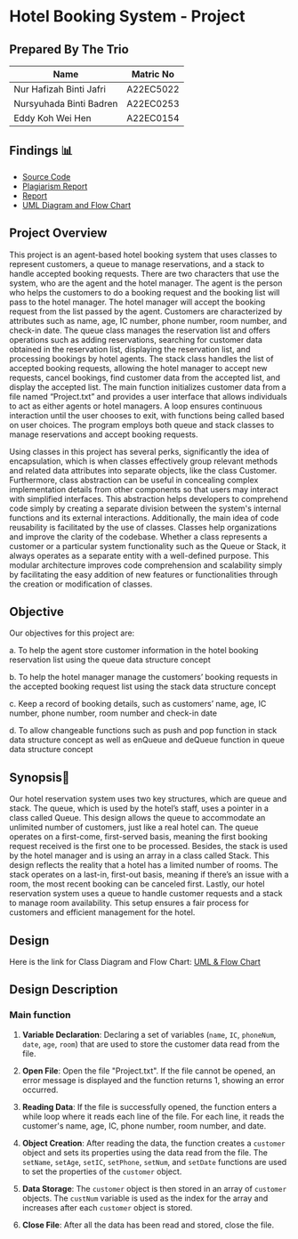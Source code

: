 # Hotel Booking System - Project
## Prepared By The Trio
| Name         | Matric No    |
|--------------|--------------|
| Nur Hafizah Binti Jafri     | A22EC5022 |
| Nursyuhada Binti Badren     | A22EC0253 |
| Eddy Koh Wei Hen            | A22EC0154 |

## Findings 📊

- [Source Code](https://github.com/jjn7702/SECJ2013-DSA/tree/main/Submission/sec04/The%20Trio/Project/Source%20Code)
- [Plagiarism Report](https://github.com/jjn7702/SECJ2013-DSA/blob/main/Submission/sec04/The%20Trio/Project/Project%20Plagiarism%20Report.pdf)
- [Report](https://github.com/jjn7702/SECJ2013-DSA/blob/main/Submission/sec04/The%20Trio/Project/DSA%20Project%20Report.pdf)
- [UML Diagram and Flow Chart](https://app.diagrams.net/#G1qRs-q7iZpkrkau2ri2tI_dkmzvK0DKnU)


## Project Overview
  This project is an agent-based hotel booking system that uses classes to represent customers, a queue to manage reservations, and a stack to handle accepted booking requests. There are two characters that use the system, who are the agent and the hotel manager. The agent is the person who helps the customers to do a booking request and the booking list will pass to the hotel manager. The hotel manager will accept the booking request from the list passed by the agent. Customers are characterized by attributes such as name, age, IC number, phone number, room number, and check-in date. The queue class manages the reservation list and offers operations such as adding reservations, searching for customer data obtained in the reservation list, displaying the reservation list, and processing bookings by hotel agents. The stack class handles the list of accepted booking requests, allowing the hotel manager to accept new requests, cancel bookings, find customer data from the accepted list, and display the accepted list. The main function initializes customer data from a file named “Project.txt” and provides a user interface that allows individuals to act as either agents or hotel managers. A loop ensures continuous interaction until the user chooses to exit, with functions being called based on user choices. The program employs both queue and stack classes to manage reservations and accept booking requests.

  Using classes in this project has several perks, significantly the idea of encapsulation, which is when classes effectively group relevant methods and related data attributes into separate objects, like the class Customer. Furthermore, class abstraction can be useful in concealing complex implementation details from other components so that users may interact with simplified interfaces. This abstraction helps developers to comprehend code simply by creating a separate division between the system's internal functions and its external interactions. Additionally, the main idea of code reusability is facilitated by the use of classes. Classes help organizations and improve the clarity of the codebase. Whether a class represents a customer or a particular system functionality such as the Queue or Stack, it always operates as a separate entity with a well-defined purpose. This modular architecture improves code comprehension and scalability simply by facilitating the easy addition of new features or functionalities through the creation or modification of classes.

  
## Objective
Our objectives for this project are:

a. To help the agent store customer information in the hotel booking reservation list using the queue data structure concept

b. To help the hotel manager manage the customers’ booking requests in the accepted booking request list using the stack data structure concept

c. Keep a record of booking details, such as customers’ name, age, IC number, phone number, room number and check-in date

d. To allow changeable functions such as push and pop function in stack data structure concept as well as enQueue and deQueue function in queue data structure concept


## Synopsis📝
Our hotel reservation system uses two key structures, which are queue and stack. The queue, which is used by the hotel’s staff, uses a pointer in a class called Queue. This design allows the queue to accommodate an unlimited number of customers, just like a real hotel can. The queue operates on a first-come, first-served basis, meaning the first booking request received is the first one to be processed. Besides, the stack is used by the hotel manager and is using  an array in a class called Stack. This design reflects the reality that a hotel has a limited number of rooms. The stack operates on a last-in, first-out basis, meaning if there’s an issue with a room, the most recent booking can be canceled first. Lastly, our hotel reservation system uses a queue to handle customer requests and a stack to manage room availability. This setup ensures a fair process for customers and efficient management for the hotel.

## Design
Here is the link for Class Diagram and Flow Chart: [UML & Flow Chart](https://app.diagrams.net/#G1qRs-q7iZpkrkau2ri2tI_dkmzvK0DKnU)

## Design Description
### Main function
1. **Variable Declaration**: Declaring a set of variables (`name`, `IC`, `phoneNum`, `date`, `age`, `room`) that are used to store the customer data read from the file.

2. **Open File**: Open the file "Project.txt". If the file cannot be opened, an error message is displayed and the function returns 1, showing an error occurred.

3. **Reading Data**: If the file is successfully opened, the function enters a while loop where it reads each line of the file. For each line, it reads the customer's name, age, IC, phone number, room number, and date.

4. **Object Creation**: After reading the data, the function creates a `customer` object and sets its properties using the data read from the file. The `setName`, `setAge`, `setIC`, `setPhone`, `setNum`, and `setDate` functions are used to set the properties of the `customer` object.

5. **Data Storage**: The `customer` object is then stored in an array of `customer` objects. The `custNum` variable is used as the index for the array and increases after each `customer` object is stored.

6. **Close File**: After all the data has been read and stored, close the file.
